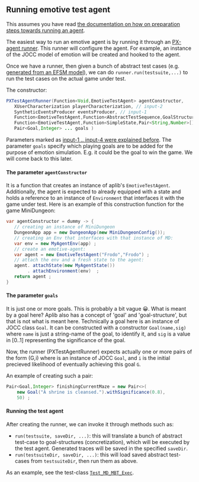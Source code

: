 ## Running emotive test agent

This assumes you have read [the documentation on how on preparation steps towards running an agent](preppx.md).

The easiest way to run an emotive agent is by running it through an [PX-agent runner](../src/main/java/eu/iv4xr/ux/pxtesting/PXTestAgentRunner.java). This runner will configure the agent. For example, an instance of the JOCC model of emotion will be created and hooked to the agent.

Once we have a runner, then given a bunch of abstract test cases (e.g. [generated from an EFSM model](efsm.md)), we can do `runner.run(testsuite,...)` to run the test cases on the actual game under test.

The constructor:


```java
PXTestAgentRunner(Function<Void,EmotiveTestAgent> agentConstructor,
   XUserCharacterization playerCharacterization, // input-2
   SyntheticEventsProducer eventsProducer, // input-1
   Function<EmotiveTestAgent,Function<AbstractTestSequence,GoalStructure>> concretizationFunction,  // input-3
   Function<EmotiveTestAgent,Function<SimpleState,Pair<String,Number>[]>> customStateInstrumenter, // input-4
   Pair<Goal,Integer> ... goals )
```

Parameters marked as [input-1 .. input-4 were explained before](preppx.md). The parameter `goals` specify which playing goals are to be added for the purpose of emotion simulation. E.g. it could be the goal to win the game. We will come back to this later.

#### The parameter `agentConstructor`

It is a function that creates an instance of aplib's `EmotiveTestAgent`. Additionally, the agent is expected to already equipped with a state and holds a reference to an instance of `Environment` that interfaces it with the game under test. Here is an example of this construction function for the game MiniDungeon:

```java
var agentConstructor = dummy -> {
   // creating an instance of MiniDungeon
   DungeonApp app = new DungeonApp(new MiniDungeonConfig());
   // creating an Env that interfaces with that instance of MD:
   var env = new MyAgentEnv(app) ;
   // create an emotive-agent:
   var agent = new EmotiveTestAgent("Frodo","Frodo") ;
   // attach the env and a fresh state to the agent:
   agent. attachState(new MyAgentState())
        . attachEnvironment(env)  ;
   return agent ;  
}
```

#### The parameter `goals`

It is just one or more goals. This is probably a bit vague 😀. What is meant by a goal here? Aplib also has a concept of 'goal' and 'goal-structure', but that is not what is meant here. Technically a goal here is an instance of JOCC class `Goal`. It can be constructed with a constructor `Goal(name,sig)` where `name` is just a string-name of the goal, to identify it, and `sig` is a value in [0..1] representing the significance of the goal.

Now, the runner (PXTestAgentRunner) expects actually one or more pairs of the form (G,i) where is an instance of JOCC `Goal`, and `i` is the initial precieved likelihood of eventually achieving this goal `G`.

An example of creating such a pair:

```java
Pair<Goal,Integer> finishingCurrentMaze = new Pair<>(
    new Goal("A shrine is cleansed.").withSignificance(0.8),
    50) ;
```

#### Running the test agent

After creating the runner, we can invoke it through methods such as:

   * `run(testsuite, saveDir, ...)`: this will translate a bunch of abstract test-case to goal-structures (concretization), which will be executed by the test agent. Generated traces will be saved in the specified `saveDir`.
   * `run(testsuiteDir, saveDir, ...)`: this will load saved abstract test-cases from `testsuiteDir`, then run them as above.

As an example, see the test-class [`Test_MD_MBT_Exec`](../src/test/java/eu/iv4xr/ux/pxtesting/study/minidungeon/Test_MD_MBT_Exec.java).
